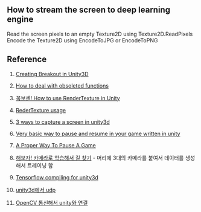 
## How to stream the screen to deep learning engine

Read the screen pixels to an empty Texture2D using Texture2D.ReadPixels
Encode the Texture2D using EncodeToJPG or EncodeToPNG

## Reference  

1. [Creating Breakout in Unity3D](https://unity3d.com/kr/learn/tutorials/modules/beginner/live-training-archive/creating-a-breakout-game)  
2. [How to deal with obsoleted functions](http://answers.unity3d.com/questions/1113318/applicationloadlevelapplicationloadedlevel-obsolet.html)  
3. [꼭보센! How to use RenderTexture in Unity](https://www.youtube.com/watch?v=pA7ZC8owaeo)  
4. [RederTexture usage](https://www.youtube.com/watch?v=LH4g6U_mMuQ)  
5. [3 ways to capture a screen in unity3d](https://ralphbarbagallo.com/2012/04/09/3-ways-to-capture-a-screenshot-in-unity3d/)  
6. [Very basic way to pause and resume in your game written in unity](https://www.youtube.com/watch?v=7dCtacifmU8)  
7. [A Proper Way To Pause A Game](http://answers.unity3d.com/questions/1230216/a-proper-way-to-pause-a-game.html)

8. [해보자! 카메라로 학습해서 길 찾기](https://www.youtube.com/watch?v=umRdt3zGgpU) - 머리에 3대의 카메라를 붙여서 데이터를 생성해서 트레이닝 함  

9. [Tensorflow compiling for unity3d](http://hugh-obrien.com/blog/2017/02/12/tensorflow-for-unity.html)  
10. [unity3d에서 udp](http://stackoverflow.com/questions/37131742/how-to-use-udp-with-unity-methods)  
11. [OpenCV 통신해서 unity와 연결](https://github.com/hasanavi/OpenCV-Unity3D-Object-Tracking/blob/master/Unity3D/Assets/SocketClient.cs)